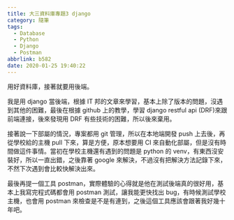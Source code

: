 ```yaml
---
title: 大三資料庫專題3 django
category: 隨筆
tags:
  - Database
  - Python
  - Django
  - Postman
abbrlink: b582
date: 2020-01-25 19:40:22
---
```

用好資料庫，接著就要用後端。
<!-- more -->
我是用 django 當後端，根據 IT 邦的文章來學習，基本上除了版本的問題，沒遇到其他的困難，最後在根據 github 上的教學，學習 django restful api (DRF)來跟前端連接，後來發現用 DRF 有些技術的困難，所以後來棄用。

接著說一下部屬的情況，專案都用 git 管理，所以在本地端開發 push 上去後，再從學校給的主機 pull 下來，算是方便，原本想要用 CI 來自動化部屬，但是沒有時間做這件事情。當初在學校主機還有遇到的問題是 python 的 venv，有東西沒安裝好，所以一直出錯，之後靠著 google 來解決，不過沒有把解決方法記錄下來，不然下次遇到會比較快解決出來。

最後再提一個工具 postman，實際體驗的心得就是他在測試後端真的很好用，基本上我寫完程式碼都會用 postman 測試，讓我能更快找出 bug，有時候測試學校主機，也會用 postman 來檢查是不是有連到，之後這個工具應該會跟著我好幾十年吧。
